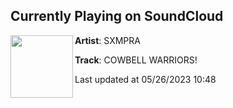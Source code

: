 ## Currently Playing on SoundCloud

[<img align="left" width="100" src="https://i1.sndcdn.com/artworks-QYjfyYaqWi66-0-t500x500.jpg">](https://soundcloud.com/sxmpra/cowbell-warriors)

**Artist**: SXMPRA 

**Track**: COWBELL WARRIORS!

Last updated at 05/26/2023 10:48
